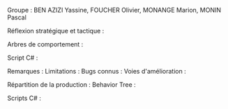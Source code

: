 Groupe : 
BEN AZIZI Yassine, FOUCHER Olivier, MONANGE Marion, MONIN Pascal

Réflexion stratégique et tactique :



Arbres de comportement :


Script C# :



Remarques :
Limitations :
Bugs connus : 
Voies d'amélioration :

Répartition de la production :
Behavior Tree :

Scripts C# :


